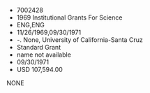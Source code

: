 * 7002428
* 1969 Institutional Grants For Science
* ENG,ENG
* 11/26/1969,09/30/1971
* -. None, University of California-Santa Cruz
* Standard Grant
*   name not available
* 09/30/1971
* USD 107,594.00

NONE